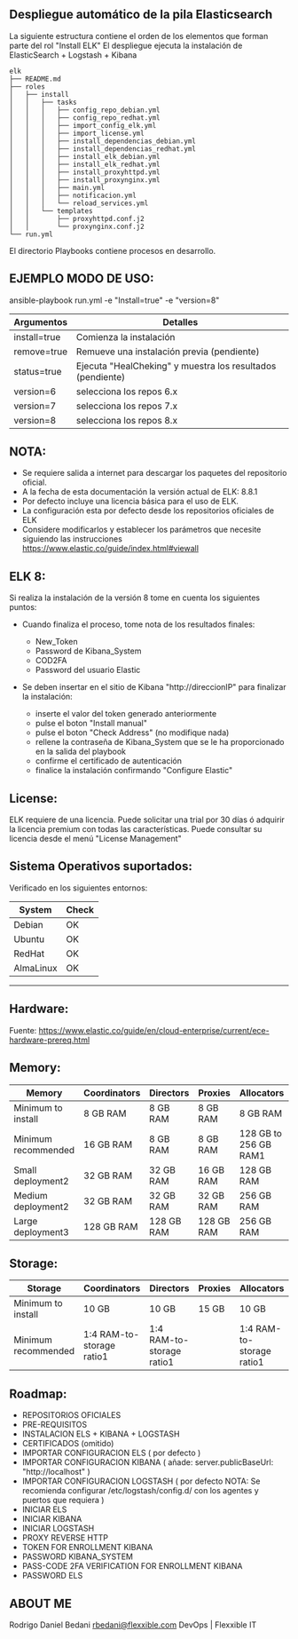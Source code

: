 Despliegue automático de la pila Elasticsearch
---
La siguiente estructura contiene el orden de los elementos que forman parte del rol "Install ELK"
El despliegue ejecuta la instalación de ElasticSearch + Logstash + Kibana

```shell
elk
├── README.md
├── roles
│   ├── install
│   │   ├── tasks
│   │   │   ├── config_repo_debian.yml
│   │   │   ├── config_repo_redhat.yml
│   │   │   ├── import_config_elk.yml
│   │   │   ├── import_license.yml
│   │   │   ├── install_dependencias_debian.yml
│   │   │   ├── install_dependencias_redhat.yml
│   │   │   ├── install_elk_debian.yml
│   │   │   ├── install_elk_redhat.yml
│   │   │   ├── install_proxyhttpd.yml
│   │   │   ├── install_proxynginx.yml
│   │   │   ├── main.yml
│   │   │   ├── notificacion.yml
│   │   │   └── reload_services.yml
│   │   └── templates
│   │       ├── proxyhttpd.conf.j2
│   │       └── proxynginx.conf.j2
└── run.yml
```
El directorio Playbooks contiene procesos en desarrollo.

EJEMPLO MODO DE USO:
---
ansible-playbook run.yml -e "Install=true" -e "version=8"

| Argumentos | Detalles |
| --------- | --------- |
| install=true | Comienza la instalación |
| remove=true | Remueve una instalación previa (pendiente) |
| status=true | Ejecuta "HealCheking" y muestra los resultados (pendiente) |
| version=6 | selecciona los repos 6.x |
| version=7 | selecciona los repos 7.x |
| version=8 | selecciona los repos 8.x |

NOTA:
---
* Se requiere salida a internet para descargar los paquetes del repositorio oficial.
* A la fecha de esta documentación la versión actual de ELK: 8.8.1
* Por defecto incluye una licencia básica para el uso de ELK.
* La configuración esta por defecto desde los repositorios oficiales de ELK
* Considere modificarlos y establecer los parámetros que necesite siguiendo las instrucciones https://www.elastic.co/guide/index.html#viewall

ELK 8:
---
Si realiza la instalación de la versión 8 tome en cuenta los siguientes puntos:
* Cuando finaliza el proceso, tome nota de los resultados finales:
    - New_Token
    - Password de Kibana_System
    - COD2FA
    - Password del usuario Elastic

* Se deben insertar en el sitio de Kibana "http://direccionIP" para finalizar la instalación:
    - inserte el valor del token generado anteriormente
    - pulse el boton "Install manual"
    - pulse el boton "Check Address" (no modifique nada)
    - rellene la contraseña de Kibana_System que se le ha proporcionado en la salida del playbook
    - confirme el certificado de autenticación
    - finalice la instalación confirmando "Configure Elastic"

License:
---
ELK requiere de una licencia. 
Puede solicitar una trial por 30 días ó adquirir la licencia premium con todas las características.
Puede consultar su licencia desde el menú "License Management"

Sistema Operativos suportados:
---
Verificado en los siguientes entornos:

| System | Check |
| ------ | ----- |
| Debian | OK |
| Ubuntu | OK |
| RedHat | OK |
| AlmaLinux | OK |

---
Hardware:
---
Fuente: https://www.elastic.co/guide/en/cloud-enterprise/current/ece-hardware-prereq.html

Memory:
---

| Memory | Coordinators | Directors | Proxies | Allocators |
| ------ | ------------ | --------- | ------- | ---------- |
| Minimum to install | 8 GB RAM | 8 GB RAM | 8 GB RAM | 8 GB RAM |
| Minimum recommended | 16 GB RAM | 8 GB RAM | 8 GB RAM | 128 GB to 256 GB RAM1 |
| Small deployment2	| 32 GB RAM | 32 GB RAM | 16 GB RAM | 128 GB RAM |
| Medium deployment2 | 32 GB RAM | 32 GB RAM | 32 GB RAM | 256 GB RAM |
| Large deployment3 | 128 GB RAM | 128 GB RAM | 128 GB RAM | 256 GB RAM |

Storage:
---

|	Storage	|	Coordinators	|	Directors	|	Proxies	|	Allocators	|
|	 ---	|	 ---	|	 ---	|	 ---	|	 ---	|
|	Minimum to install	|	10 GB	|	10 GB	|	15 GB	|	10 GB	|
|	Minimum recommended	|	1:4 RAM-to-storage ratio1	|	1:4 RAM-to-storage ratio1	|	|1:4 RAM-to-storage ratio1	|	Enough storage to support the RAM-to-storage ratio2	|


Roadmap:
---
* REPOSITORIOS OFICIALES
* PRE-REQUISITOS
* INSTALACION ELS + KIBANA + LOGSTASH
* CERTIFICADOS (omitido)
* IMPORTAR CONFIGURACION ELS ( por defecto )
* IMPORTAR CONFIGURACION KIBANA ( añade: server.publicBaseUrl: "http://localhost" )
* IMPORTAR CONFIGURACION LOGSTASH ( por defecto NOTA: Se recomienda configurar /etc/logstash/config.d/ con los agentes y puertos que requiera )
* INICIAR ELS
* INICIAR KIBANA
* INICIAR LOGSTASH
* PROXY REVERSE HTTP
* TOKEN FOR ENROLLMENT KIBANA
* PASSWORD KIBANA_SYSTEM
* PASS-CODE 2FA VERIFICATION FOR ENROLLMENT KIBANA
* PASSWORD ELS

ABOUT ME
---
Rodrigo Daniel Bedani
rbedani@flexxible.com
DevOps | Flexxible IT
